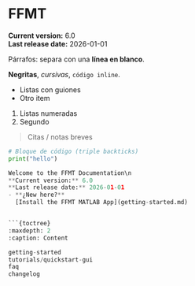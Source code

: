 # FFMT
**Current version:** 6.0  
**Last release date:** 2026-01-01

Párrafos: separa con una **línea en blanco**.

**Negritas**, *cursivas*, `código inline`.

- Listas con guiones
- Otro item

1. Listas numeradas
2. Segundo

> Citas / notas breves

```python
# Bloque de código (triple backticks)
print("hello")

Welcome to the FFMT Documentation\n
**Current version:** 6.0  
**Last release date:** 2026-01-01
- **¿New here?**
  [Install the FFMT MATLAB App](getting-started.md)


```{toctree}
:maxdepth: 2
:caption: Content

getting-started
tutorials/quickstart-gui
faq
changelog
